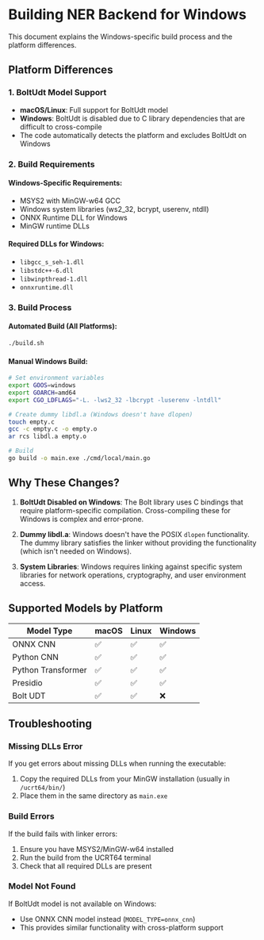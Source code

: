# Building NER Backend for Windows

This document explains the Windows-specific build process and the platform differences.

## Platform Differences

### 1. BoltUdt Model Support
- **macOS/Linux**: Full support for BoltUdt model
- **Windows**: BoltUdt is disabled due to C library dependencies that are difficult to cross-compile
- The code automatically detects the platform and excludes BoltUdt on Windows

### 2. Build Requirements

#### Windows-Specific Requirements:
- MSYS2 with MinGW-w64 GCC
- Windows system libraries (ws2_32, bcrypt, userenv, ntdll)
- ONNX Runtime DLL for Windows
- MinGW runtime DLLs

#### Required DLLs for Windows:
- `libgcc_s_seh-1.dll`
- `libstdc++-6.dll`
- `libwinpthread-1.dll`
- `onnxruntime.dll`

### 3. Build Process

#### Automated Build (All Platforms):
```bash
./build.sh
```

#### Manual Windows Build:
```bash
# Set environment variables
export GOOS=windows
export GOARCH=amd64
export CGO_LDFLAGS="-L. -lws2_32 -lbcrypt -luserenv -lntdll"

# Create dummy libdl.a (Windows doesn't have dlopen)
touch empty.c
gcc -c empty.c -o empty.o
ar rcs libdl.a empty.o

# Build
go build -o main.exe ./cmd/local/main.go
```

## Why These Changes?

1. **BoltUdt Disabled on Windows**: The Bolt library uses C bindings that require platform-specific compilation. Cross-compiling these for Windows is complex and error-prone.

2. **Dummy libdl.a**: Windows doesn't have the POSIX `dlopen` functionality. The dummy library satisfies the linker without providing the functionality (which isn't needed on Windows).

3. **System Libraries**: Windows requires linking against specific system libraries for network operations, cryptography, and user environment access.

## Supported Models by Platform

| Model Type | macOS | Linux | Windows |
|------------|-------|-------|---------|
| ONNX CNN   | ✅    | ✅    | ✅      |
| Python CNN | ✅    | ✅    | ✅      |
| Python Transformer | ✅ | ✅ | ✅   |
| Presidio   | ✅    | ✅    | ✅      |
| Bolt UDT   | ✅    | ✅    | ❌      |

## Troubleshooting

### Missing DLLs Error
If you get errors about missing DLLs when running the executable:
1. Copy the required DLLs from your MinGW installation (usually in `/ucrt64/bin/`)
2. Place them in the same directory as `main.exe`

### Build Errors
If the build fails with linker errors:
1. Ensure you have MSYS2/MinGW-w64 installed
2. Run the build from the UCRT64 terminal
3. Check that all required DLLs are present

### Model Not Found
If BoltUdt model is not available on Windows:
- Use ONNX CNN model instead (`MODEL_TYPE=onnx_cnn`)
- This provides similar functionality with cross-platform support